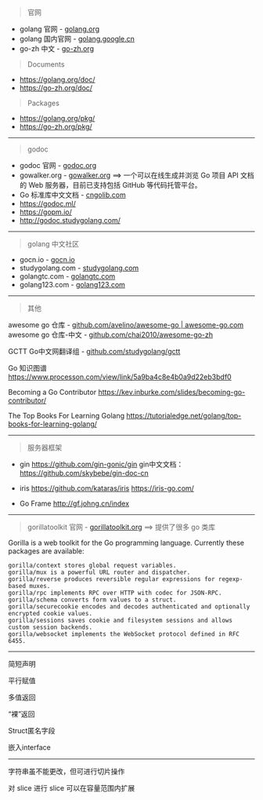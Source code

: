 > 官网  

* golang 官网 - [golang.org](https://golang.org/)  
* golang 国内官网 - [golang.google.cn](https://golang.google.cn/)  
* go-zh 中文 - [go-zh.org](https://go-zh.org/)  

> Documents  

* https://golang.org/doc/  
* https://go-zh.org/doc/

> Packages

* https://golang.org/pkg/  
* https://go-zh.org/pkg/

---

> godoc

* godoc 官网 - [godoc.org](https://godoc.org/)  
* gowalker.org - [gowalker.org](https://gowalker.org/) ==> 一个可以在线生成并浏览 Go 项目 API 文档的 Web 服务器，目前已支持包括 GitHub 等代码托管平台。   
* Go 标准库中文文档 - [cngolib.com](http://cngolib.com/)
* https://godoc.ml/  
* https://gopm.io/  
* http://godoc.studygolang.com/

---

> golang 中文社区  

* gocn.io - [gocn.io](https://gocn.io/)  
* studygolang.com - [studygolang.com](https://studygolang.com/)  
* golangtc.com - [golangtc.com](https://golangtc.com/)  
* golang123.com - [golang123.com](https://www.golang123.com/)

---

> 其他  

awesome go 仓库 - [github.com/avelino/awesome-go | awesome-go.com](https://github.com/avelino/awesome-go)  
awesome go 仓库-中文 - [github.com/chai2010/awesome-go-zh](https://github.com/chai2010/awesome-go-zh)

GCTT Go中文网翻译组 - [github.com/studygolang/gctt](https://github.com/studygolang/gctt)

Go 知识图谱 https://www.processon.com/view/link/5a9ba4c8e4b0a9d22eb3bdf0

Becoming a Go Contributor https://kev.inburke.com/slides/becoming-go-contributor/

The Top Books For Learning Golang
https://tutorialedge.net/golang/top-books-for-learning-golang/

---

> 服务器框架

* gin
https://github.com/gin-gonic/gin
gin中文文档：https://github.com/skybebe/gin-doc-cn

* iris
https://github.com/kataras/iris
https://iris-go.com/

* Go Frame
http://gf.johng.cn/index

---

> gorillatoolkit 官网 - [gorillatoolkit.org](http://www.gorillatoolkit.org/) ==> 提供了很多 go 类库   

Gorilla is a web toolkit for the Go programming language. Currently these packages are available:

```
gorilla/context stores global request variables.
gorilla/mux is a powerful URL router and dispatcher.
gorilla/reverse produces reversible regular expressions for regexp-based muxes.
gorilla/rpc implements RPC over HTTP with codec for JSON-RPC.
gorilla/schema converts form values to a struct.
gorilla/securecookie encodes and decodes authenticated and optionally encrypted cookie values.
gorilla/sessions saves cookie and filesystem sessions and allows custom session backends.
gorilla/websocket implements the WebSocket protocol defined in RFC 6455.
```

---


简短声明

平行赋值

多值返回

“裸”返回

Struct匿名字段

嵌入interface

---

字符串虽不能更改，但可进行切片操作

对 slice 进行 slice 可以在容量范围内扩展